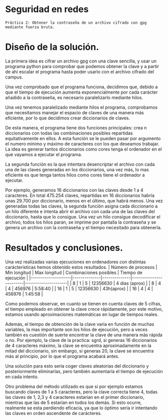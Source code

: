 # Seguridad en redes

	Práctica 2: Obtener la contraseña de un archivo cifrado con gpg mediante fuerza bruta.
	


# Diseño de la solución.
La primera idea es cifrar un archivo gpg con una clave sencilla, y usar un programa python para comprobar que podemos obtener la clave y a partir de ahí escalar el programa hasta poder usarlo con el archivo cifrado del campus.

Una vez comprobado que el programa funciona, decidimos que, debido a que el tiempo de ejecución aumenta exponencialmente por cada carácter añadido a la contraseña, es necesario paralelizarlo mediante hilos. 

Una vez tenemos paralelizado mediante hilos el programa, comprobamos que necesitamos manejar el espacio de claves de una manera más eficiente, por lo que decidimos crear diccionarios de claves.

De esta manera, el programa tiene dos funciones principales: crea n diccionarios con todas las combinaciones posibles repartidas equitativamente en ellos. A esta función se le pueden pasar por argumento el numero mínimo y máximo de caracteres con los que deseamos trabajar. La idea es generar tantos diccionarios como cores tenga el ordenador en el que vayamos a ejecutar el programa. 

La segunda función es la que intentara desencriptar el archivo con cada una de las claves generadas en los diccionarios, una vez más, lo mas eficiente es que tenga tantos hilos como cores tiene el ordenador a ejecutar.

Por ejemplo, generamos 16 diccionarios con las claves desde 1 a 4 caracteres. En total 475.254 claves, repartidas en 16 diccionarios habría unas 29.700 por diccionario, menos en el último, que habrá menos. Una vez generadas todas las claves, la segunda función asigna cada diccionario a un hilo diferente e intenta abrir el archivo con cada una de las claves del diccionario, hasta que lo consigue. Una vez un hilo consigue decodificar el archivo, todos los hilos paran, se imprime por pantalla la contraseña y se genera un archivo con la contraseña y el tiempo necesitado para obtenerla.

# Resultados y conclusiones.
Una vez realizadas varias ejecuciones en ordenadores con distintas carácteristicas hemos obtenido estos resultados.
| Número de procesos | Min longitud | Max longitud | Combinaciones posibles | Tiempo de ejecución |
|--------------------|--------------|--------------|------------------------|---------------------|
| 8                  | 1            | 5            | 12356630               |     4 dias (aprox)                |
| 8                  | 4            | 4            | 456976                 | 5:58:40             |
| 16                 | 1            | 5            | 12356630               |    43h(aprox)         |
| 16                 | 4            | 4            | 456976                 | 1:45:58             |

Como podemos observar, en cuanto se tienen en cuenta claves de 5 cifras, el tiempo empleado en obtener la clave crece rápidamente, por este motivo, estamos usando aproximaciones matemáticas en lugar de tiempos reales. 

Además, el tiempo de obtención de la clave varia en función de muchas variables, la mas importante son los hilos de ejecución, pero a veces también es cuestión de suerte encontrar la clave de una manera más rápida o no. Por ejemplo, la clave de la practica: sgrd, si generas 16 diccionarios de 4 caracteres máximo, la clave se encuentra aproximadamente en la mitad del diccionario, sin embargo, si generas 20, la clave se encuentra más al principio, por lo que el programa acabará antes. 

Una solución para esto sería coger claves aleatorias del diccionario y posteriormente eliminarlas, pero también aumentaría el tiempo de ejecución en cada intento. 

Otro problema del método utilizado es que si por ejemplo estamos buscando claves de 1 a 5 caracteres, pero la clave correcta tiene 4, todas las claves de 1, 2,3 y 4 caracteres estarían en el primer diccionario, mientras que las de 5 estarían en todos los demás. Si esto ocurre, realmente se esta perdiendo eficacia, ya que lo óptimo seria ir intentando las claves en orden ascendente de carácteres.


